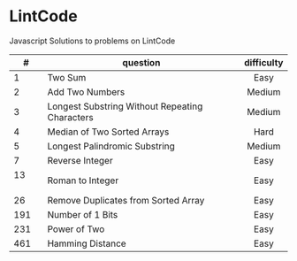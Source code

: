 # LintCode
Javascript Solutions to problems on LintCode

| #        | question                                          |  difficulty  |
| -------- |      ----------------------------                 | :---------:  |
| 1        | Two Sum                                           | Easy         |
| 2        | Add Two Numbers                                   | Medium       |
| 3        | Longest Substring Without Repeating Characters    | Medium       |
| 4        | Median of Two Sorted Arrays                       | Hard         |
| 5        | Longest Palindromic Substring                     | Medium       |
| 7        | Reverse Integer                                   | Easy         |
| 13       | Roman to Integer                                  | Easy         |
| 26       | Remove Duplicates from Sorted Array               | Easy         |
| 191      | Number of 1 Bits                                  | Easy         |
| 231      | Power of Two                                      | Easy         |
| 461      | Hamming Distance                                  | Easy         |
